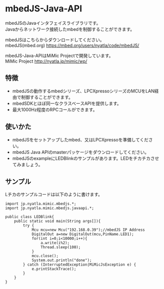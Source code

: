 mbedJS-Java-API
===============


mbedJSのJavaインタフェイスライブラリです。  
Javaからネットワーク接続したmbedを制御することができます。

mbedJSはこちらからダウンロードしてください。  
mbedJS(mbed.org) https://mbed.org/users/nyatla/code/mbedJS/

mbedJS-Java-APIはMiMic Projectで開発しています。  
MiMic Project http://nyatla.jp/mimic/wp/


特徴
---------------
- mbedJSの動作するmbedシリーズ、LPCXpressoシリーズのMCUをLAN経由で制御することができます。
- mbedSDKとほぼ同一なクラスベースAPIを提供します。
- 最大1000Hz程度のRPCコールができます。

使いかた
---------------
- mbedJSをセットアップしたmbed、又はLPCXpressoを準備してください。
- mbedJS Java APIのmasterパッケージをダウンロードしてください。
- mbedJSのexampleにLEDBlinkのサンプルがあります。LEDをチカチカさせてみましょう。


サンプル
---------------
Lチカのサンプルコードは以下のように書けます。

    import jp.nyatla.mimic.mbedjs.*;
    import jp.nyatla.mimic.mbedjs.javaapi.*;
    
    public class LEDBlink{
    	public static void main(String args[]){
    		try {
    			Mcu mcu=new Mcu("192.168.0.39");//mbedJS IP Address
    			DigitalOut a=new DigitalOut(mcu,PinName.LED1);
    			for(int i=0;i<10000;i++){
    				a.write(i%2);
    				Thread.sleep(100);
    			}
    			mcu.close();
    			System.out.println("done");
    		} catch (InterruptedException|MiMicJsException e) {
    			e.printStackTrace();
    		}
    	}
    }

